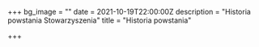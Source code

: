 +++
bg_image = ""
date = 2021-10-19T22:00:00Z
description = "Historia powstania Stowarzyszenia"
title = "Historia powstania"

+++
